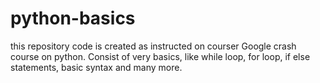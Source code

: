 # python-basics
this repository code is created as instructed on courser Google crash course on python. Consist of very basics, like while loop, for loop, if else statements, basic syntax and many more.
